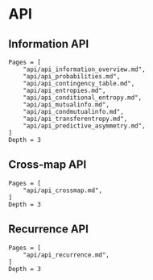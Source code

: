 # API

## Information API

```@contents
Pages = [
    "api/api_information_overview.md",
    "api/api_probabilities.md",
    "api/api_contingency_table.md",
    "api/api_entropies.md",
    "api/api_conditional_entropy.md",
    "api/api_mutualinfo.md",
    "api/api_condmutualinfo.md",
    "api/api_transferentropy.md",
    "api/api_predictive_asymmetry.md",
]
Depth = 3
```

## Cross-map API

```@contents
Pages = [
    "api/api_crossmap.md",
]
Depth = 3
```

## Recurrence API

```@contents
Pages = [
    "api/api_recurrence.md",
]
Depth = 3
```
